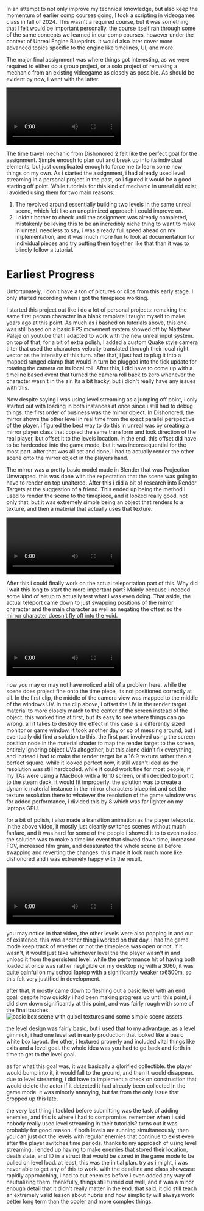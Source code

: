 In an attempt to not only improve my technical knowledge, but also keep the momentum of earlier comp courses going, I took a scripting in videogames class in fall of 2024. This wasn't a required course, but it was something that I felt would be important personally. the course itself ran through some of the same concepts we learned in our comp courses, however under the context of Unreal Engine Blueprints. it would also later cover more advanced topics specific to the engine like timelines, UI, and more. 

The major final assignment was where things got interesting, as we were required to either do a group project, or a solo project of remaking a mechanic from an existing videogame as closely as possible. As should be evident by now, i went with the latter.

<video controls src="final submission1983-8175.mp4" title="Title"></video>

The time travel mechanic from Dishonored 2 felt like the perfect goal for the assignment. Simple enough to plan out and break up into its individual elements, but just complicated enough to force me to learn some new things on my own. As i started the assignment, i had already used level streaming in a personal project in the past, so i figured it would be a good starting off point. While tutorials for this kind of mechanic in unreal did exist, i avoided using them for two main reasons:
1. The revolved around essentially building two levels in the same unreal scene, which felt like an unoptimized approach i could improve on.
2. I didn't bother to check until the assignment was already completed, mistakenly believing this to be an incredibly niche thing to want to make in unreal.
needless to say, i was already full speed ahead on my implementation, and it was much more fun to look at documentation for individual pieces and try putting them together like that than it was to blindly follow a tutorial.

# Earliest Progress
Unfortunately, I don't have a ton of pictures or clips from this early stage. I only started recording when i got the timepiece working.

I started this project out like i do a lot of personal projects: remaking the same first person character in a blank template i taught myself to make years ago at this point. As much as i bashed on tutorials above, this one was still based on a basic FPS movement system showed off by Matthew Palaje on youtube that I adapted to work with the new unreal input system. on top of that, for a bit of extra polish, I added a custom Quake style camera tilter that used the characters velocity translated through their local right vector as the intensity of this turn. after that, i just had to plug it into a mapped ranged clamp that would in turn be plugged into the tick update for rotating the camera on its local roll. After this, i did have to come up with a timeline based event that turned the camera roll back to zero whenever the character wasn't in the air. Its a bit hacky, but i didn't really have any issues with this.

Now despite saying i was using level streaming as a jumping off point, i only started out with loading in both instances at once since i still had to debug things. the first order of business was the mirror object. In Dishonored, the mirror shows the other level in real time from the exact parallel perspective of the player. i figured the best way to do this in unreal was by creating a mirror player class that copied the same transform and look direction of the real player, but offset it to the levels location. in the end, this offset did have to be hardcoded into the game mode, but it was inconsequential for the most part. after that was all set and done, i had to actually render the other scene onto the mirror object in the players hand.

The mirror was a pretty basic model made in Blender that was Projection Unwrapped. this was done with the expectation that the scene was going to have to render on top unaltered. After this i did a bit of research into Render Targets at the suggestion of a friend. This ended up being the method i used to render the scene to the timepiece, and it looked really good. not only that, but it was extremely simple being an object that renders to a texture, and then a material that actually uses that texture.

<video controls src="RenderTargets.mp4" title="Title"></video>

After this i could finally work on the actual teleportation part of this. Why did i wait this long to start the more important part? Mainly because i needed some kind of setup to actually test what i was even doing. That aside, the actual teleport came down to just swapping positions of the mirror character and the main character as well as negating the offset so the mirror character doesn't fly off into the void.
<video controls src="swapping.mp4" title="Title"></video>

now you may or may not have noticed a bit of a problem here. while the scene does project fine onto the time piece, its not positioned correctly at all. In the first clip, the middle of the camera view was mapped to the middle of the windows UV. in the clip above, i offset the UV in the render target material to more closely match to the center of the screen instead of the object. this worked fine at first, but its easy to see where things can go wrong. all it takes to destroy the effect in this case is a differently sized monitor or game window. it took another day or so of messing around, but i eventually did find a solution to this. the first part involved using the screen position node in the material shader to map the render target to the screen, entirely ignoring object UVs altogether, but this alone didn't fix everything, and instead i had to make the render target be a 16:9 texture rather than a perfect square. while it looked perfect now, it still wasn't ideal as the resolution was still hardcoded. while it could work fine for most people, if my TAs were using a MacBook with a 16:10 screen, or if i decided to port it to the steam deck, it would fit improperly. the solution was to create a dynamic material instance in the mirror characters blueprint and set the texture resolution there to whatever the resolution of the game window was. for added performance, i divided this by 8 which was far lighter on my laptops GPU.

for a bit of polish, i also made a transition animation as the player teleports. in the above video, it mostly just cleanly switches scenes without much fanfare, and it was hard for some of the people i showed it to to even notice. the solution was to make a timeline event that slowed down time, increased FOV, increased film grain, and desaturated the whole scene all before swapping and reverting the changes. this made it look much more like dishonored and i was extremely happy with the result.

<video controls src="improved teleport.mp4" title="Title"></video>

you may notice in that video, the other levels were also popping in and out of existence. this was another thing i worked on that day. i had the game mode keep track of whether or not the timepiece was open or not. if it wasn't, it would just take whichever level the the player wasn't in and unload it from the persistent level. while the performance hit of having both loaded at once was rather negligible on my desktop rig with a 3060, it was quite painful on my school laptop with a significantly weaker rx6500m, so this felt very justified in development.

after that, it mostly came down to fleshing out a basic level with an end goal. despite how quickly i had been making progress up until this point, i did slow down significantly at this point, and was fairly rough with some of the final touches.
![basic box scene with quixel textures and some simple scene assets](<scene demo.png>)

the level design was fairly basic, but i used that to my advantage. as a level gimmick, i had one level set in early production that looked like a basic white box layout. the other, i textured properly and included vital things like exits and a level goal. the whole idea was you had to go back and forth in time to get to the level goal.

as for what this goal was, it was basically a glorified collectible. the player would bump into it, it would fall to the ground, and then it would disappear. due to level streaming, i did have to implement a check on construction that would delete the actor if it detected it had already been collected in the game mode. it was minorly annoying, but far from the only issue that cropped up this late.

the very last thing i tackled before submitting was the task of adding enemies, and this is where i had to compromise. remember when i said nobody really used level streaming in their tutorials? turns out it was probably for good reason. if both levels are running simultaneously, then you can just dot the levels with regular enemies that continue to exist even after the player switches time periods. thanks to my approach of using level streaming, i ended up having to make enemies that stored their location, death state, and ID in a struct that would be stored in the game mode to be pulled on level load. at least, this was the initial plan. try as i might, i was never able to get any of this to work. with the deadline and class showcase rapidly approaching, i had to cut enemies before i even added any way of neutralizing them. thankfully, things still turned out well, and it was a minor enough detail that it didn't really matter in the end. that said, it did still teach an extremely valid lesson about hubris and how simplicity will always work better long term than the cooler and more complex things.